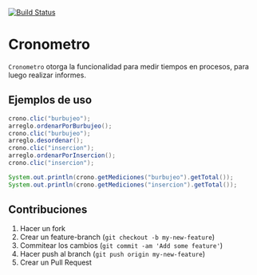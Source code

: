 [![Build Status](https://travis-ci.org/programacion-avanzada/cronometro.svg?branch=master)](https://travis-ci.org/programacion-avanzada/cronometro)

# Cronometro

`Cronometro` otorga la funcionalidad para medir tiempos en procesos, para luego realizar informes.

## Ejemplos de uso

```java
crono.clic("burbujeo");
arreglo.ordenarPorBurbujeo();
crono.clic("burbujeo");
arreglo.desordenar();
crono.clic("insercion");
arreglo.ordenarPorInsercion();
crono.clic("insercion");

System.out.println(crono.getMediciones("burbujeo").getTotal());
System.out.println(crono.getMediciones("insercion").getTotal());
```

## Contribuciones

1. Hacer un fork
2. Crear un feature-branch (`git checkout -b my-new-feature`)
3. Commitear los cambios (`git commit -am 'Add some feature'`)
4. Hacer push al branch (`git push origin my-new-feature`)
5. Crear un Pull Request